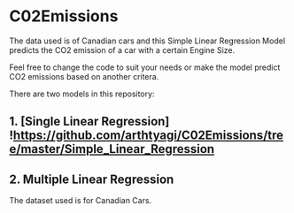 # C02Emissions
The data used is of Canadian cars and this Simple Linear Regression Model predicts the CO2 emission of a car with a
certain Engine Size.

Feel free to change the code to suit your needs or make the model predict CO2 emissions based on another critera. 

There are two models in this repository:

## 1. [Single Linear Regression] !https://github.com/arthtyagi/C02Emissions/tree/master/Simple_Linear_Regression
## 2. Multiple Linear Regression

The dataset used is for Canadian Cars.
